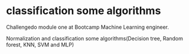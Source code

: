 # classification some algorithms
Challengedo module one at Bootcamp Machine Learning engineer.

Normalization and classification some algorithms(Decision tree, Random forest, KNN, SVM and MLP)
